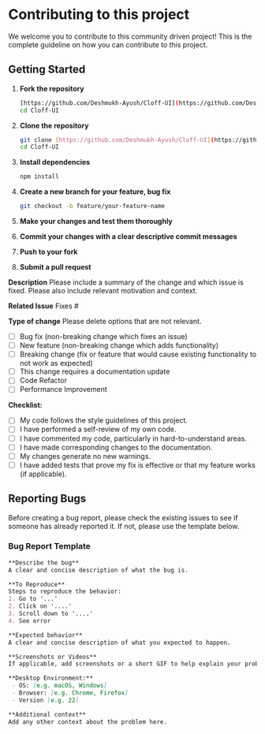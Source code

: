 # Contributing to this project

We welcome you to contribute to this community driven project! This is the complete guideline on how you can contribute to this project. 

## Getting Started 

1. **Fork the repository** 
    ```sh
    [https://github.com/Deshmukh-Ayush/Cloff-UI](https://github.com/Deshmukh-Ayush/Cloff-UI)
    cd Cloff-UI

    ```

2.  **Clone the repository**
    ```sh
    git clone [https://github.com/Deshmukh-Ayush/Cloff-UI](https://github.com/Deshmukh-Ayush/Cloff-UI)
    cd Cloff-UI
    ```

3.  **Install dependencies**
    ```sh
    npm install
    ```

4. **Create a new branch for your feature, bug fix**
    ```sh
    git checkout -b feature/your-feature-name
    ```

5. **Make your changes and test them thoroughly**

6. **Commit your changes with a clear descriptive commit messages**

7. **Push to your fork**

8. **Submit a pull request** 

**Description**
Please include a summary of the change and which issue is fixed. Please also include relevant motivation and context.

**Related Issue**
Fixes #

**Type of change**
Please delete options that are not relevant.
- [ ] Bug fix (non-breaking change which fixes an issue)
- [ ] New feature (non-breaking change which adds functionality)
- [ ] Breaking change (fix or feature that would cause existing functionality to not work as expected)
- [ ] This change requires a documentation update
- [ ] Code Refactor
- [ ] Performance Improvement

**Checklist:**
- [ ] My code follows the style guidelines of this project.
- [ ] I have performed a self-review of my own code.
- [ ] I have commented my code, particularly in hard-to-understand areas.
- [ ] I have made corresponding changes to the documentation.
- [ ] My changes generate no new warnings.
- [ ] I have added tests that prove my fix is effective or that my feature works (if applicable).

## Reporting Bugs

Before creating a bug report, please check the existing issues to see if someone has already reported it. If not, please use the template below.

### Bug Report Template

```markdown
**Describe the bug**
A clear and concise description of what the bug is.

**To Reproduce**
Steps to reproduce the behavior:
1. Go to '...'
2. Click on '....'
3. Scroll down to '....'
4. See error

**Expected behavior**
A clear and concise description of what you expected to happen.

**Screenshots or Videos**
If applicable, add screenshots or a short GIF to help explain your problem. This is highly encouraged for UI bugs!

**Desktop Environment:**
 - OS: [e.g. macOS, Windows]
 - Browser: [e.g. Chrome, Firefox]
 - Version [e.g. 22]

**Additional context**
Add any other context about the problem here.